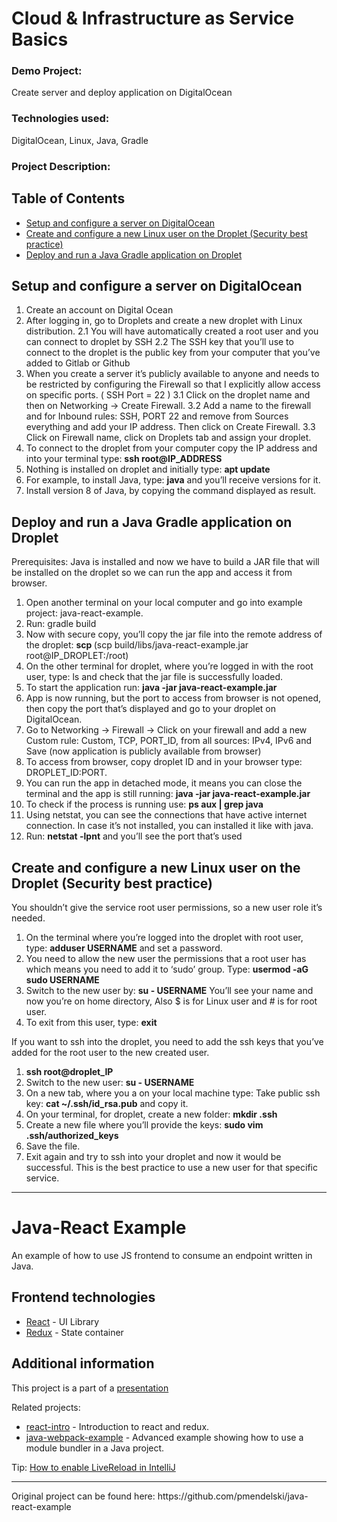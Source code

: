 # Cloud & Infrastructure as Service Basics

### Demo Project:
Create server and deploy application on DigitalOcean

### Technologies used:
DigitalOcean, Linux, Java, Gradle

### Project Description:

## Table of Contents

- [Setup and configure a server on DigitalOcean](#setup-and-configure-a-server-on-DigitalOcean)
- [Create and configure a new Linux user on the Droplet (Security best practice)](#create-and-configure-a-new-Linux-user-on-the-Droplet-Security-best-practice)
- [Deploy and run a Java Gradle application on Droplet](#deploy-and-run-a-Java-Gradle-application-on-Droplet)


## Setup and configure a server on DigitalOcean

 1. Create an account on Digital Ocean
 2. After logging in, go to Droplets and create a new droplet with Linux distribution.
      2.1 You will have automatically created a root user and you can connect to droplet by SSH
      2.2 The SSH key that you’ll use to connect to the droplet is the public key from your computer that you’ve added to Gitlab or Github
  3. When you create a server it’s publicly available to anyone and needs to be restricted by configuring the Firewall so that I explicitly allow access on specific ports. ( SSH Port = 22 )
      3.1 Click on the droplet name and then on Networking -> Create Firewall.
      3.2 Add a name to the firewall and for Inbound rules: SSH, PORT 22 and remove from Sources everything and add your IP address. Then click on Create Firewall.
      3.3 Click on Firewall name, click on Droplets tab and assign your droplet.
  4. To connect to the droplet from your computer copy the IP address and into your terminal type: **ssh root@IP_ADDRESS**
  5. Nothing is installed on droplet and initially type: **apt update**
  6. For example, to install Java, type: **java** and you’ll receive versions for it.
  7. Install version 8 of Java, by copying the command displayed as result.

## Deploy and run a Java Gradle application on Droplet

Prerequisites: Java is installed and now we have to build a JAR file that will be installed on the droplet so we can run the app and access it from browser.
   1. Open another terminal on your local computer and go into example project: java-react-example.
   2. Run: gradle build
   3. Now with secure copy, you’ll copy the jar file into the remote address of the droplet: **scp <file locally> <destination>** (scp build/libs/java-react-example.jar root@IP_DROPLET:/root)
   4. On the other terminal for droplet, where you’re logged in with the root user, type: ls and check that the jar file is successfully loaded.
   5. To start the application run: **java -jar java-react-example.jar**
   6. App is now running, but the port to access from browser is not opened, then copy the port that’s displayed and go to your droplet on DigitalOcean.
   7. Go to Networking -> Firewall -> Click on your firewall and add a new Custom rule: Custom, TCP, PORT_ID, from all sources: IPv4, IPv6 and Save (now application is publicly available from browser)
   8. To access from browser, copy droplet ID and in your browser type: DROPLET_ID:PORT.
   9. You can run the app in detached mode, it means you can close the terminal and the app is still running: **java -jar java-react-example.jar**
   10. To check if the process is running use: **ps aux | grep java**
   11. Using netstat, you can see the connections that have active internet connection. In case it’s not installed, you can installed it like with java.
   12. Run: **netstat -lpnt** and you’ll see the port that’s used

## Create and configure a new Linux user on the Droplet (Security best practice)

You shouldn’t give the service root user permissions, so a new user role it’s needed.
  1. On the terminal where you’re logged into the droplet with root user, type: **adduser USERNAME** and set a password.
  2. You need to allow the new user the permissions that a root user has which means you need to add it to ‘sudo’ group. Type: **usermod -aG sudo USERNAME**
 3. Switch to the new user by: **su - USERNAME**
You’ll see your name and now you’re on home directory, Also $ is for Linux user and # is for root user.
 4. To exit from this user, type: **exit**
 
If you want to ssh into the droplet, you need to add the ssh keys that you’ve added for the root user to the new created user.
  1. **ssh root@droplet_IP**
  2. Switch to the new user: **su - USERNAME**
  3. On a new tab, where you a on your local machine type: Take public ssh key: **cat ~/.ssh/id_rsa.pub** and copy it.
  4. On your terminal, for droplet, create a new folder: **mkdir .ssh**
  5.  Create a new file where you’ll provide the keys: **sudo vim .ssh/authorized_keys**
  6. Save the file.
  7. Exit again and try to ssh into your droplet and now it would be successful.
This is the best practice to use a new user for that specific service.
  
<hr/>

# Java-React Example

An example of how to use JS frontend to consume an endpoint written in Java.

## Frontend technologies

- [React](https://facebook.github.io/react/) - UI Library
- [Redux](http://redux.js.org/) - State container

## Additional information

This project is a part of a [presentation](https://docs.google.com/presentation/d/1-yZhsM43cyWWDVn6EUtK_wc39FAv-19_jwsKXlTe2o8/edit?usp=sharing)

Related projects:

- [react-intro](https://github.com/mendlik/react-intro) - Introduction to react and redux.
- [java-webpack-example](https://github.com/mendlik/java-webpack-example) - Advanced example showing how to use a module bundler in  a Java project.

Tip: [How to enable LiveReload in IntelliJ](http://stackoverflow.com/a/35895848/2284884)

<hr/>
Original project can be found here: https://github.com/pmendelski/java-react-example 
